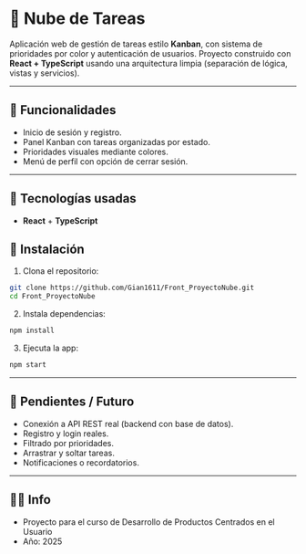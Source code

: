# 📝 Nube de Tareas

Aplicación web de gestión de tareas estilo **Kanban**, con sistema de prioridades por color y autenticación de usuarios. Proyecto construido con **React + TypeScript** usando una arquitectura limpia (separación de lógica, vistas y servicios).

---

## 🚀 Funcionalidades

- Inicio de sesión y registro.
- Panel Kanban con tareas organizadas por estado.
- Prioridades visuales mediante colores.
- Menú de perfil con opción de cerrar sesión.

---

## 🧰 Tecnologías usadas

- **React** + **TypeScript**

## 🔧 Instalación

1. Clona el repositorio:

```bash
git clone https://github.com/Gian1611/Front_ProyectoNube.git
cd Front_ProyectoNube
```

2. Instala dependencias:

```bash
npm install
```

3. Ejecuta la app:

```bash
npm start
```

---

## 📌 Pendientes / Futuro

- Conexión a API REST real (backend con base de datos).
- Registro y login reales.
- Filtrado por prioridades.
- Arrastrar y soltar tareas.
- Notificaciones o recordatorios.

---

## 👨‍💻 Info

- Proyecto para el curso de Desarrollo de Productos Centrados en el Usuario
- Año: 2025